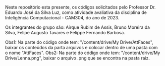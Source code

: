 Neste repositório esta presente, os códigos solicitados pelo Professor Dr. Eduardo José da Silva Luz,
como atividade avaliativa da disciplina de Inteligência Computacional - CAM304, do ano de 2023. 

Os integrantes do grupo são: Airque Rubim de Assis, Bruno Moreira da Silva, Felipe Augusto Tavares e Felippe Fernando Barbosa. 

Obs1: Na parte do código onde tem: "/content/drive/My Drive/AttFaces", baixar os conteúdos da parta arquivos e colocar dentro de uma pasta com o nome "AttFaces".
Obs2: Na parte do código onde tem: "/content/drive/My Drive/Lenna.png", baixar o arquivo .png que se encontra na pasta raiz.
